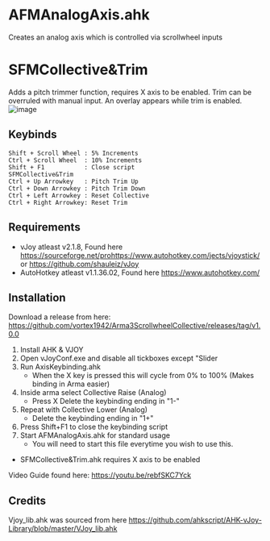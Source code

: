 # AFMAnalogAxis.ahk
Creates an analog axis which is controlled via scrollwheel inputs
# SFMCollective&Trim
Adds a pitch trimmer function, requires X axis to be enabled.
Trim can be overruled with manual input.
An overlay appears while trim is enabled.
![image](https://github.com/vortex1942/Arma3ScrollwheelCollective/assets/22815407/42e5af8a-f7e3-44e2-b16b-12c9343604a7)


## Keybinds
```
Shift + Scroll Wheel : 5% Increments
Ctrl + Scroll Wheel  : 10% Increments
Shift + F1           : Close script
SFMCollective&Trim
Ctrl + Up Arrowkey   : Pitch Trim Up
Ctrl + Down Arrowkey : Pitch Trim Down
Ctrl + Left Arrowkey : Reset Collective
Ctrl + Right Arrowkey: Reset Trim
```

## Requirements
* vJoy atleast v2.1.8, Found here https://sourceforge.net/prohttps://www.autohotkey.com/jects/vjoystick/ or https://github.com/shauleiz/vJoy
* AutoHotkey atleast v1.1.36.02, Found here https://www.autohotkey.com/

## Installation
Download a release from here: https://github.com/vortex1942/Arma3ScrollwheelCollective/releases/tag/v1.0.0

1. Install AHK & VJOY
2. Open vJoyConf.exe and disable all tickboxes except "Slider
3. Run AxisKeybinding.ahk
    * When the X key is pressed this will cycle from 0% to 100% (Makes binding in Arma easier)
4. Inside arma select Collective Raise (Analog)
    * Press X Delete the keybinding ending in "1-"
5. Repeat with Collective Lower (Analog)
    * Delete the keybinding ending in "1+"
6. Press Shift+F1 to close the keybinding script
7. Start AFMAnalogAxis.ahk for standard usage
    * You will need to start this file everytime you wish to use this.

* SFMCollective&Trim.ahk requires X axis to be enabled
    
Video Guide found here: https://youtu.be/rebfSKC7Yck

## Credits

Vjoy_lib.ahk was sourced from here https://github.com/ahkscript/AHK-vJoy-Library/blob/master/VJoy_lib.ahk
